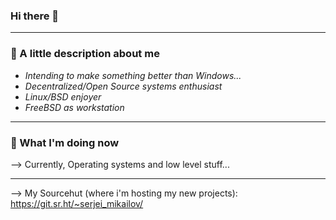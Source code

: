 ### Hi there 👋

---

### 🤔 A little description about me

- _Intending to make something better than Windows..._
- _Decentralized/Open Source systems enthusiast_
- _Linux/BSD enjoyer_
- _FreeBSD as workstation_
 
---

### 👀 What I'm doing now

 --> Currently, Operating systems and low level stuff...
 
---

--> My Sourcehut (where i'm hosting my new projects): https://git.sr.ht/~serjei_mikailov/

